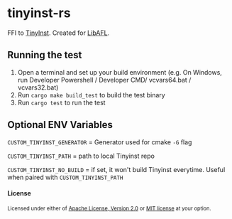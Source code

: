 # tinyinst-rs

FFI to [TinyInst](https://github.com/googleprojectzero/TinyInst). Created for [LibAFL](https://github.com/AFLplusplus/LibAFL).

## Running the test

1. Open a terminal and set up your build environment (e.g. On Windows, run Developer Powershell / Developer CMD/ vcvars64.bat / vcvars32.bat)
2. Run `cargo make build_test` to build the test binary
3. Run `cargo test` to run the test


## Optional ENV Variables

`CUSTOM_TINYINST_GENERATOR` = Generator used for cmake `-G` flag

`CUSTOM_TINYINST_PATH` = path to local Tinyinst repo

`CUSTOM_TINYINST_NO_BUILD` = if set, it won't build Tinyinst everytime. Useful when paired with `CUSTOM_TINYINST_PATH`


#### License

<sup>
Licensed under either of <a href="LICENSE-APACHE">Apache License, Version
2.0</a> or <a href="LICENSE-MIT">MIT license</a> at your option.
</sup>
